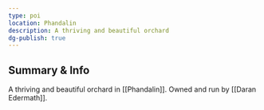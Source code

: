 ```yaml
---
type: poi
location: Phandalin
description: A thriving and beautiful orchard
dg-publish: true
---
```

## Summary & Info
A thriving and beautiful orchard in [[Phandalin]]. Owned and run by [[Daran Edermath]].